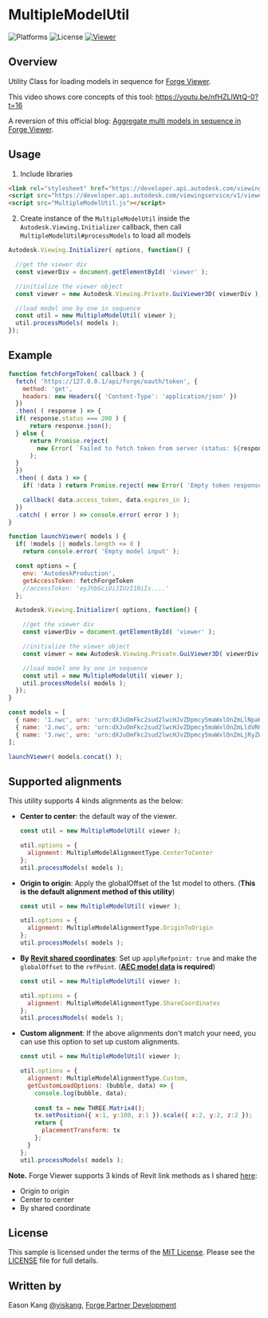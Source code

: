 # MultipleModelUtil

![Platforms](https://img.shields.io/badge/platform-windows%20%7C%20osx%20%7C%20linux-lightgray.svg)
![License](https://img.shields.io/badge/license-MIT-green.svg)
[![Viewer](https://img.shields.io/badge/Viewer-v7-green.svg)](http://developer.autodesk.com/)

## Overview

Utility Class for loading models in sequence for [Forge Viewer](https://forge.autodesk.com/api/viewer-cover-page/).

This video shows core concepts of this tool: https://youtu.be/nfHZLlWtQ-0?t=16

A reversion of this official blog: [Aggregate multi models in sequence in Forge Viewer](https://forge.autodesk.com/blog/aggregate-multi-models-sequence-forge-viewer).

## Usage

1. Include libraries

```HTML
<link rel="stylesheet" href="https://developer.api.autodesk.com/viewingservice/v1/viewers/7.*/style.min.css" type="text/css">
<script src="https://developer.api.autodesk.com/viewingservice/v1/viewers/7.*/viewer3D.js"></script>
<script src="MultipleModelUtil.js"></script>
```

2. Create instance of the `MultipleModelUtil` inside the `Autodesk.Viewing.Initializer` callback, then call `MultipleModelUtil#processModels` to load all models

```JavaScript
Autodesk.Viewing.Initializer( options, function() {

  //get the viewer div
  const viewerDiv = document.getElementById( 'viewer' );

  //initialize the viewer object
  const viewer = new Autodesk.Viewing.Private.GuiViewer3D( viewerDiv );

  //load model one by one in sequence
  const util = new MultipleModelUtil( viewer );
  util.processModels( models );
});
```

## Example

``` JavaScript
function fetchForgeToken( callback ) {
  fetch( 'https://127.0.0.1/api/forge/oauth/token', {
    method: 'get',
    headers: new Headers({ 'Content-Type': 'application/json' })
  })
  .then( ( response ) => {
  if( response.status === 200 ) {
      return response.json();
  } else {
      return Promise.reject(
        new Error( `Failed to fetch token from server (status: ${response.status}, message: ${response.statusText})` )
      );
  }
  })
  .then( ( data ) => {
    if( !data ) return Promise.reject( new Error( 'Empty token response' ) );

    callback( data.access_token, data.expires_in );
  })
  .catch( ( error ) => console.error( error ) );
}

function launchViewer( models ) {
  if( !models || models.length <= 0 )
    return console.error( 'Empty model input' );

  const options = {
    env: 'AutodeskProduction',
    getAccessToken: fetchForgeToken
    //accessToken: 'eyJhbGciOiJIUzI1NiIs....'
  };

  Autodesk.Viewing.Initializer( options, function() {

    //get the viewer div
    const viewerDiv = document.getElementById( 'viewer' );

    //initialize the viewer object
    const viewer = new Autodesk.Viewing.Private.GuiViewer3D( viewerDiv );

    //load model one by one in sequence
    const util = new MultipleModelUtil( viewer );
    util.processModels( models );
  });
}

const models = [
  { name: '1.nwc', urn: 'urn:dXJuOmFkc2sud2lwcHJvZDpmcy5maWxlOnZmLlNpaHgxOTVuUVJDMHIyWXZUSVRuZFE/dmVyc2lvbj0x' },
  { name: '2.nwc', urn: 'urn:dXJuOmFkc2sud2lwcHJvZDpmcy5maWxlOnZmLldVRHJ4ajZ6UTBPLTRrbWZrZ3ZoLUE/dmVyc2lvbj0x' },
  { name: '3.nwc', urn: 'urn:dXJuOmFkc2sud2lwcHJvZDpmcy5maWxlOnZmLjRyZW5HRTNUU25xNHhYaW5xdWtyaWc/dmVyc2lvbj0x' }
];

launchViewer( models.concat() );
```

## Supported alignments

This utility supports 4 kinds alignments as the below:

- **Center to center**: the default way of the viewer.
  ``` javascript
  const util = new MultipleModelUtil( viewer );

  util.options = {
    alignment: MultipleModelAlignmentType.CenterToCenter
  };
  util.processModels( models );
  ```

- **Origin to origin**: Apply the globalOffset of the 1st model to others. (**This is the default alignment method of this utility**)
  ``` javascript
  const util = new MultipleModelUtil( viewer );

  util.options = {
    alignment: MultipleModelAlignmentType.OriginToOrigin
  };
  util.processModels( models );
  ```

- **By [Revit shared coordinates](https://knowledge.autodesk.com/support/revit-products/learn-explore/caas/CloudHelp/cloudhelp/2020/ENU/Revit-Collaborate/files/GUID-B82147D6-7EAB-48AB-B0C3-3B160E2DCD17-htm.html)**: Set up `applyRefpoint: true` and make the `globalOffset` to the `refPoint`. (**[AEC model data](https://forge.autodesk.com/blog/consume-aec-data-which-are-model-derivative-api) is required**)

  ``` javascript
  const util = new MultipleModelUtil( viewer );

  util.options = {
    alignment: MultipleModelAlignmentType.ShareCoordinates
  };
  util.processModels( models );
  ```

- **Custom alignment**: If the above alignments don't match your need, you can use this option to set up custom alignments.

  ``` javascript
  const util = new MultipleModelUtil( viewer );

  util.options = {
    alignment: MultipleModelAlignmentType.Custom,
    getCustomLoadOptions: (bubble, data) => {
      console.log(bubble, data);
      
      const tx = new THREE.Matrix4();
      tx.setPosition({ x:1, y:100, z:1 }).scale({ x:2, y:2, z:2 });
      return {
        placementTransform: tx
      };
    }
  };
  util.processModels( models );
  ```

**Note.** Forge Viewer supports 3 kinds of Revit link methods as I shared [here](https://stackoverflow.com/a/67018048/7745569):

- Origin to origin
- Center to center
- By shared coordinate

## License

This sample is licensed under the terms of the [MIT License](http://opensource.org/licenses/MIT).
Please see the [LICENSE](LICENSE) file for full details.

## Written by

Eason Kang [@yiskang](https://twitter.com/yiskang), [Forge Partner Development](http://forge.autodesk.com)